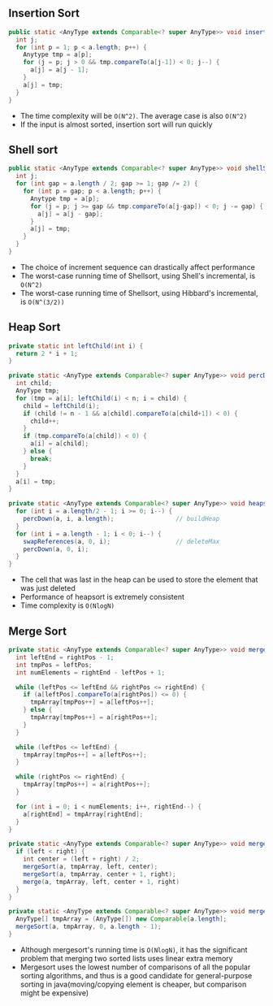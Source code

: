 ## Insertion Sort

```java
public static <AnyType extends Comparable<? super AnyType>> void insertionSort(AnyType[] a) {
  int j;
  for (int p = 1; p < a.length; p++) {
    Anytype tmp = a[p];
    for (j = p; j > 0 && tmp.compareTo(a[j-1]) < 0; j--) {
      a[j] = a[j - 1];
    }
    a[j] = tmp;
  }
}
```

- The time complexity will be `O(N^2)`. The average case is also `O(N^2)`
- If the input is almost sorted, insertion sort will run quickly

## Shell sort

```java
public static <AnyType extends Comparable<? super AnyType>> void shellSort(AnyType[] a) {
  int j;
  for (int gap = a.length / 2; gap >= 1; gap /= 2) {
    for (int p = gap; p < a.length; p++) {
      Anytype tmp = a[p];
      for (j = p; j >= gap && tmp.compareTo(a[j-gap]) < 0; j -= gap) {
        a[j] = a[j - gap];
      }
      a[j] = tmp;
    }
  }
}
```

- The choice of increment sequence can drastically affect performance
- The worst-case running time of Shellsort, using Shell's incremental, is `O(N^2)`
- The worst-case running time of Shellsort, using Hibbard's incremental, is `O(N^(3/2))`

## Heap Sort

```java
private static int leftChild(int i) {
  return 2 * i + 1;
}

private static <AnyType extends Comparable<? super AnyType>> void percDown(AnyType[] a, int i, int n) {
  int child;
  AnyType tmp;
  for (tmp = a[i]; leftChild(i) < n; i = child) {
    child = leftChild(i);
    if (child != n - 1 && a[child].compareTo(a[child+1]) < 0) {
      child++;
    }
    if (tmp.compareTo(a[child]) < 0) {
      a[i] = a[child];
    } else {
      break;
    }
  }
  a[i] = tmp;
}

private static <AnyType extends Comparable<? super AnyType>> void heapsort(AnyType[] a) {
  for (int i = a.length/2 - 1; i >= 0; i--) {
    percDown(a, i, a.length);                 // buildHeap
  }
  for (int i = a.length - 1; i < 0; i--) {
    swapReferences(a, 0, i);                  // deleteMax
    percDown(a, 0, i);
  }
}
```

- The cell that was last in the heap can be used to store the element that was just deleted
- Performance of heapsort is extremely consistent
- Time complexity is `O(NlogN)`

## Merge Sort

```java
private static <AnyType extends Comparable<? super AnyType>> void merge(AnyType[] a, AnyType[] tmpArray, int leftPos, int rightPos, int rightEnd) {
  int leftEnd = rightPos - 1;
  int tmpPos = leftPos;
  int numElements = rightEnd - leftPos + 1;

  while (leftPos <= leftEnd && rightPos <= rightEnd) {
    if (a[leftPos].compareTo(a[rightPos]) <= 0) {
      tmpArray[tmpPos++] = a[leftPos++];
    } else {
      tmpArray[tmpPos++] = a[rightPos++];
    }
  }

  while (leftPos <= leftEnd) {
    tmpArray[tmpPos++] = a[leftPos++];
  }

  while (rightPos <= rightEnd) {
    tmpArray[tmpPos++] = a[rightPos++];
  }

  for (int i = 0; i < numElements; i++, rightEnd--) {
    a[rightEnd] = tmpArray[rightEnd];
  }
}

private static <AnyType extends Comparable<? super AnyType>> void mergeSort(AnyType[] a, AnyType[] tmpArray, int left, int right) {
  if (left < right) {
    int center = (left + right) / 2;
    mergeSort(a, tmpArray, left, center);
    mergeSort(a, tmpArray, center + 1, right);
    merge(a, tmpArray, left, center + 1, right)
  }
}

private static <AnyType extends Comparable<? super AnyType>> void mergeSort(AnyType[] a) {
  AnyType[] tmpArray = (AnyType[]) new Comparable[a.length];
  mergeSort(a, tmpArray, 0, a.length - 1);
}
```

- Although mergesort's running time is `O(NlogN)`, it has the significant problem that merging two sorted lists uses linear extra memory
- Mergesort uses the lowest number of comparisons of all the popular sorting algorithms, and thus is a good candidate for general-purpose sorting in java(moving/copying element is cheaper, but comparison might be expensive)
